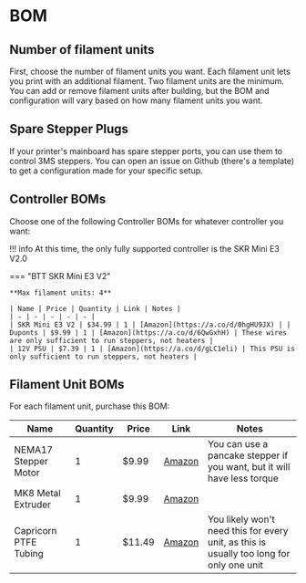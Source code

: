 # BOM

## Number of filament units

First, choose the number of filament units you want. Each filament unit lets you print with an additional filament. Two filament units are the minimum. You can add or remove filament units after building, but the BOM and configuration will vary based on how many filament units you want.

## Spare Stepper Plugs

If your printer's mainboard has spare stepper ports, you can use them to control 3MS steppers. You can open an issue on Github (there's a template) to get a configuration made for your specific setup.

## Controller BOMs

Choose one of the following Controller BOMs for whatever controller you want:

!!! info
    At this time, the only fully supported controller is the SKR Mini E3 V2.0

=== "BTT SKR Mini E3 V2"

    **Max filament units: 4**

    | Name | Price | Quantity | Link | Notes |
    | - | - | - | - | - |
    | SKR Mini E3 V2 | $34.99 | 1 | [Amazon](https://a.co/d/0hgHU9JX) | |
    Duponts | $9.99 | 1 | [Amazon](https://a.co/d/6QwGxhH) | These wires are only sufficient to run steppers, not heaters |
    | 12V PSU | $7.39 | 1 | [Amazon](https://a.co/d/gLC1eli) | This PSU is only sufficient to run steppers, not heaters |

## Filament Unit BOMs

For each filament unit, purchase this BOM:

| Name | Quantity | Price | Link | Notes |
| - | - | - | - | - |
| NEMA17 Stepper Motor | 1 | $9.99 | [Amazon](https://a.co/d/06Lsa1qI) | You can use a pancake stepper if you want, but it will have less torque
| MK8 Metal Extruder | 1 | $9.99 | [Amazon](https://a.co/d/0gJ1ghKj) | |
| Capricorn PTFE Tubing | 1 | $11.49 | [Amazon](https://a.co/d/0dLLBGzJ) | You likely won't need this for every unit, as this is usually too long for only one unit |